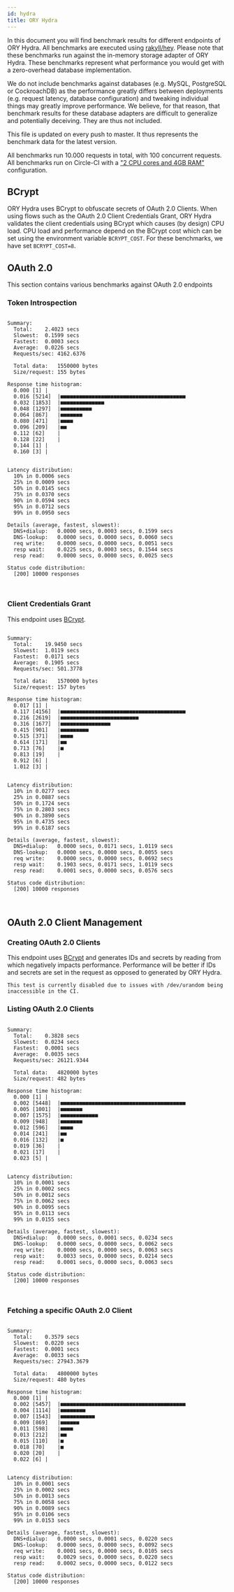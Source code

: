 ```yaml
---
id: hydra
title: ORY Hydra
---
```


In this document you will find benchmark results for different endpoints of ORY Hydra. All benchmarks are executed
using [rakyll/hey](https://github.com/rakyll/hey). Please note that these benchmarks run against the in-memory storage
adapter of ORY Hydra. These benchmarks represent what performance you would get with a zero-overhead database implementation.

We do not include benchmarks against databases (e.g. MySQL, PostgreSQL or CockroachDB) as the performance greatly differs between
deployments (e.g. request latency, database configuration) and tweaking individual things may greatly improve performance.
We believe, for that reason, that benchmark results for these database adapters are difficult to generalize and potentially
deceiving. They are thus not included.

This file is updated on every push to master. It thus represents the benchmark data for the latest version.

All benchmarks run 10.000 requests in total, with 100 concurrent requests. All benchmarks run on Circle-CI with a
["2 CPU cores and 4GB RAM"](https://support.circleci.com/hc/en-us/articles/360000489307-Why-do-my-tests-take-longer-to-run-on-CircleCI-than-locally-)
configuration.

## BCrypt

ORY Hydra uses BCrypt to obfuscate secrets of OAuth 2.0 Clients. When using flows such as the OAuth 2.0 Client Credentials
Grant, ORY Hydra validates the client credentials using BCrypt which causes (by design) CPU load. CPU load and performance
depend on the BCrypt cost which can be set using the environment variable `BCRYPT_COST`. For these benchmarks,
we have set `BCRYPT_COST=8`.

## OAuth 2.0

This section contains various benchmarks against OAuth 2.0 endpoints

### Token Introspection

```

Summary:
  Total:	2.4023 secs
  Slowest:	0.1599 secs
  Fastest:	0.0003 secs
  Average:	0.0226 secs
  Requests/sec:	4162.6376
  
  Total data:	1550000 bytes
  Size/request:	155 bytes

Response time histogram:
  0.000 [1]	|
  0.016 [5214]	|■■■■■■■■■■■■■■■■■■■■■■■■■■■■■■■■■■■■■■■■
  0.032 [1853]	|■■■■■■■■■■■■■■
  0.048 [1297]	|■■■■■■■■■■
  0.064 [867]	|■■■■■■■
  0.080 [471]	|■■■■
  0.096 [209]	|■■
  0.112 [62]	|
  0.128 [22]	|
  0.144 [1]	|
  0.160 [3]	|


Latency distribution:
  10% in 0.0006 secs
  25% in 0.0009 secs
  50% in 0.0145 secs
  75% in 0.0370 secs
  90% in 0.0594 secs
  95% in 0.0712 secs
  99% in 0.0950 secs

Details (average, fastest, slowest):
  DNS+dialup:	0.0000 secs, 0.0003 secs, 0.1599 secs
  DNS-lookup:	0.0000 secs, 0.0000 secs, 0.0060 secs
  req write:	0.0000 secs, 0.0000 secs, 0.0051 secs
  resp wait:	0.0225 secs, 0.0003 secs, 0.1544 secs
  resp read:	0.0000 secs, 0.0000 secs, 0.0025 secs

Status code distribution:
  [200]	10000 responses



```

### Client Credentials Grant

This endpoint uses [BCrypt](#bcrypt).

```

Summary:
  Total:	19.9450 secs
  Slowest:	1.0119 secs
  Fastest:	0.0171 secs
  Average:	0.1905 secs
  Requests/sec:	501.3778
  
  Total data:	1570000 bytes
  Size/request:	157 bytes

Response time histogram:
  0.017 [1]	|
  0.117 [4156]	|■■■■■■■■■■■■■■■■■■■■■■■■■■■■■■■■■■■■■■■■
  0.216 [2619]	|■■■■■■■■■■■■■■■■■■■■■■■■■
  0.316 [1677]	|■■■■■■■■■■■■■■■■
  0.415 [901]	|■■■■■■■■■
  0.515 [371]	|■■■■
  0.614 [171]	|■■
  0.713 [76]	|■
  0.813 [19]	|
  0.912 [6]	|
  1.012 [3]	|


Latency distribution:
  10% in 0.0277 secs
  25% in 0.0887 secs
  50% in 0.1724 secs
  75% in 0.2803 secs
  90% in 0.3890 secs
  95% in 0.4735 secs
  99% in 0.6187 secs

Details (average, fastest, slowest):
  DNS+dialup:	0.0000 secs, 0.0171 secs, 1.0119 secs
  DNS-lookup:	0.0000 secs, 0.0000 secs, 0.0055 secs
  req write:	0.0000 secs, 0.0000 secs, 0.0692 secs
  resp wait:	0.1903 secs, 0.0171 secs, 1.0119 secs
  resp read:	0.0001 secs, 0.0000 secs, 0.0576 secs

Status code distribution:
  [200]	10000 responses



```

## OAuth 2.0 Client Management

### Creating OAuth 2.0 Clients

This endpoint uses [BCrypt](#bcrypt) and generates IDs and secrets by reading from  which negatively impacts
performance. Performance will be better if IDs and secrets are set in the request as opposed to generated by ORY Hydra.

```
This test is currently disabled due to issues with /dev/urandom being inaccessible in the CI.
```

### Listing OAuth 2.0 Clients

```

Summary:
  Total:	0.3828 secs
  Slowest:	0.0234 secs
  Fastest:	0.0001 secs
  Average:	0.0035 secs
  Requests/sec:	26121.9344
  
  Total data:	4820000 bytes
  Size/request:	482 bytes

Response time histogram:
  0.000 [1]	|
  0.002 [5448]	|■■■■■■■■■■■■■■■■■■■■■■■■■■■■■■■■■■■■■■■■
  0.005 [1001]	|■■■■■■■
  0.007 [1575]	|■■■■■■■■■■■■
  0.009 [948]	|■■■■■■■
  0.012 [596]	|■■■■
  0.014 [241]	|■■
  0.016 [132]	|■
  0.019 [36]	|
  0.021 [17]	|
  0.023 [5]	|


Latency distribution:
  10% in 0.0001 secs
  25% in 0.0002 secs
  50% in 0.0012 secs
  75% in 0.0062 secs
  90% in 0.0095 secs
  95% in 0.0113 secs
  99% in 0.0155 secs

Details (average, fastest, slowest):
  DNS+dialup:	0.0000 secs, 0.0001 secs, 0.0234 secs
  DNS-lookup:	0.0000 secs, 0.0000 secs, 0.0062 secs
  req write:	0.0000 secs, 0.0000 secs, 0.0063 secs
  resp wait:	0.0033 secs, 0.0000 secs, 0.0214 secs
  resp read:	0.0001 secs, 0.0000 secs, 0.0063 secs

Status code distribution:
  [200]	10000 responses



```

### Fetching a specific OAuth 2.0 Client

```

Summary:
  Total:	0.3579 secs
  Slowest:	0.0220 secs
  Fastest:	0.0001 secs
  Average:	0.0033 secs
  Requests/sec:	27943.3679
  
  Total data:	4800000 bytes
  Size/request:	480 bytes

Response time histogram:
  0.000 [1]	|
  0.002 [5457]	|■■■■■■■■■■■■■■■■■■■■■■■■■■■■■■■■■■■■■■■■
  0.004 [1114]	|■■■■■■■■
  0.007 [1543]	|■■■■■■■■■■■
  0.009 [869]	|■■■■■■
  0.011 [598]	|■■■■
  0.013 [212]	|■■
  0.015 [110]	|■
  0.018 [70]	|■
  0.020 [20]	|
  0.022 [6]	|


Latency distribution:
  10% in 0.0001 secs
  25% in 0.0002 secs
  50% in 0.0013 secs
  75% in 0.0058 secs
  90% in 0.0089 secs
  95% in 0.0106 secs
  99% in 0.0153 secs

Details (average, fastest, slowest):
  DNS+dialup:	0.0000 secs, 0.0001 secs, 0.0220 secs
  DNS-lookup:	0.0000 secs, 0.0000 secs, 0.0092 secs
  req write:	0.0001 secs, 0.0000 secs, 0.0105 secs
  resp wait:	0.0029 secs, 0.0000 secs, 0.0220 secs
  resp read:	0.0002 secs, 0.0000 secs, 0.0122 secs

Status code distribution:
  [200]	10000 responses



```
